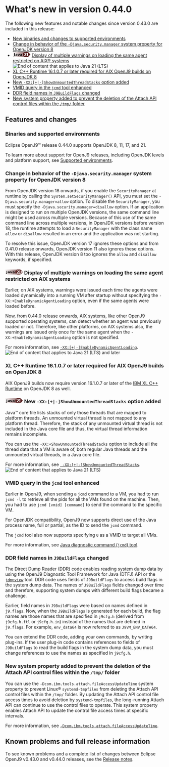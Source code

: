 <!--
* Copyright (c) 2017, 2024 IBM Corp. and others
*
* This program and the accompanying materials are made
* available under the terms of the Eclipse Public License 2.0
* which accompanies this distribution and is available at
* https://www.eclipse.org/legal/epl-2.0/ or the Apache
* License, Version 2.0 which accompanies this distribution and
* is available at https://www.apache.org/licenses/LICENSE-2.0.
*
* This Source Code may also be made available under the
* following Secondary Licenses when the conditions for such
* availability set forth in the Eclipse Public License, v. 2.0
* are satisfied: GNU General Public License, version 2 with
* the GNU Classpath Exception [1] and GNU General Public
* License, version 2 with the OpenJDK Assembly Exception [2].
*
* [1] https://www.gnu.org/software/classpath/license.html
* [2] https://openjdk.org/legal/assembly-exception.html
*
* SPDX-License-Identifier: EPL-2.0 OR Apache-2.0 OR GPL-2.0-only WITH Classpath-exception-2.0 OR GPL-2.0-only WITH OpenJDK-assembly-exception-1.0
-->

# What's new in version 0.44.0

The following new features and notable changes since version 0.43.0 are included in this release:

- [New binaries and changes to supported environments](#binaries-and-supported-environments)
- [Change in behavior of the `-Djava.security.manager` system property for OpenJDK version 8](#change-in-behavior-of-the-djavasecuritymanager-system-property-for-openjdk-version-8)
- ![Start of content that applies to Java 21 (LTS)](cr/java21.png) [Display of multiple warnings on loading the same agent restricted on AIX&reg; systems](#display-of-multiple-warnings-on-loading-the-same-agent-restricted-on-aix-systems) ![End of content that applies to Java 21 (LTS)](cr/java_close_lts.png)
- [XL C++ Runtime 16.1.0.7 or later required for AIX OpenJ9 builds on OpenJDK 8](#xl-c-runtime-16107-or-later-required-for-aix-openj9-builds-on-openjdk-8)
- [New `-XX:[+|-]ShowUnmountedThreadStacks` option added](#new-xx-showunmountedthreadstacks-option-added)
- [VMID query in the `jcmd` tool enhanced](#vmid-query-in-the-jcmd-tool-enhanced)
- [DDR field names in `J9BuildFlags` changed](#ddr-field-names-in-j9buildflags-changed)
- [New system property added to prevent the deletion of the Attach API control files within the `/tmp/` folder](#new-system-property-added-to-prevent-the-deletion-of-the-attach-api-control-files-within-the-tmp-folder)

## Features and changes

### Binaries and supported environments

Eclipse OpenJ9&trade; release 0.44.0 supports OpenJDK 8, 11, 17, and 21.

To learn more about support for OpenJ9 releases, including OpenJDK levels and platform support, see [Supported environments](openj9_support.md).

### Change in behavior of the `-Djava.security.manager` system property for OpenJDK version 8

From OpenJDK version 18 onwards, if you enable the `SecurityManager` at runtime by calling the `System.setSecurityManager()` API, you must set the `-Djava.security.manager=allow` option. To disable the `SecurityManager`, you must specify the `-Djava.security.manager=disallow` option. If an application is designed to run on multiple OpenJDK versions, the same command line might be used across multiple versions. Because of this use of the same command line across multiple versions, in OpenJDK versions before version 18, the runtime attempts to load a `SecurityManager` with the class name `allow` or `disallow` resulted in an error and the application was not starting.

To resolve this issue, OpenJDK version 17 ignores these options and from 0.41.0 release onwards, OpenJDK version 11 also ignores these options. With this release, OpenJDK version 8 too ignores the `allow` and `disallow` keywords, if specified.

### ![Start of content that applies to Java 21 (LTS) and later](cr/java21plus.png) Display of multiple warnings on loading the same agent restricted on AIX systems

Earlier, on AIX systems, warnings were issued each time the agents were loaded dynamically into a running VM after startup without specifying the `-XX:+EnableDynamicAgentLoading` option, even if the same agents were loaded before.

Now, from 0.44.0 release onwards, AIX systems, like other OpenJ9 supported operating systems, can detect whether an agent was previously loaded or not. Therefore, like other platforms, on AIX systems also, the warnings are issued only once for the same agent when the `-XX:+EnableDynamicAgentLoading` option is not specified.

For more information, see [`-XX:[+|-]EnableDynamicAgentLoading`](xxenabledynamicagentloading.md). ![End of content that applies to Java 21 (LTS) and later](cr/java_close_lts.png)

### XL C++ Runtime 16.1.0.7 or later required for AIX OpenJ9 builds on OpenJDK 8

AIX OpenJ9 builds now require version 16.1.0.7 or later of the [IBM XL C++ Runtime](https://www.ibm.com/support/pages/fix-list-xl-cc-runtime-aix#161X) on OpenJDK 8 as well.

### ![Start of content that applies to Java 21 (LTS)](cr/java21.png) New `-XX:[+|-]ShowUnmountedThreadStacks` option added

Java&trade; core file lists stacks of only those threads that are mapped to platform threads. An unmounted virtual thread is not mapped to any platform thread. Therefore, the stack of any unmounted virtual thread is not included in the Java core file and thus, the virtual thread information remains incomplete.

You can use the `-XX:+ShowUnmountedThreadStacks` option to include all the thread data that a VM is aware of, both regular Java threads and the unmounted virtual threads, in a Java core file.

For more information, see [` -XX:[+|-]ShowUnmountedThreadStacks`](xxshowunmountedthreadstacks.md). ![End of content that applies to Java 21 (LTS)](cr/java_close_lts.png)

### VMID query in the `jcmd` tool enhanced

Earlier in OpenJ9, when sending a `jcmd` command to a VM, you had to run `jcmd -l` to retrieve all the pids for all the VMs found on the machine. Then, you had to use `jcmd [vmid] [command]` to send the command to the specific VM.

For OpenJDK compatibility, OpenJ9 now supports direct use of the Java process name, full or partial, as the ID to send the `jcmd` command.

The `jcmd` tool also now supports specifying `0` as a VMID to target all VMs.

For more information, see [Java diagnostic command (`jcmd`) tool](tool_jcmd.md).

### DDR field names in `J9BuildFlags` changed

The Direct Dump Reader (DDR) code enables reading system dump data by using the OpenJ9
Diagnostic Tool Framework for Java (DTFJ) API or the [`jdmpview`](tool_jdmpview.md) tool.
DDR code uses fields of `J9BuildFlags` to access build flags in the system dump data.
The names of `J9BuildFlags` fields changed over time and therefore, supporting system dumps with different build flags became a challenge.

Earlier, field names in `J9BuildFlags` were based on names defined in `j9.flags`. Now, when the `J9BuildFlags` is generated for each build, the flag names are those names that are specified in `j9cfg.h` (derived from `j9cfg.h.ftl` or `j9cfg.h.in`) instead of the names that are defined in `j9.flags`. For example, `env_data64` is now referred to as `J9VM_ENV_DATA64`.

You can extend the DDR code, adding your own commands, by writing plug-ins. If the user plug-in code contains references to fields of `J9BuildFlags` to read the build flags in the system dump data, you must change references to use the names as specified in `j9cfg.h`.

### New system property added to prevent the deletion of the Attach API control files within the `/tmp/` folder

You can use the `-Dcom.ibm.tools.attach.fileAccessUpdateTime` system property to prevent Linux&reg; `systemd-tmpfiles` from deleting the Attach API control files within the `/tmp/` folder. By updating the Attach API control file access times to avoid deletion by `systemd-tmpfiles`, the long-running Attach API can continue to use the control files to operate. This system property enables Attach API to update the control file access times at specific intervals.

For more information, see [`-Dcom.ibm.tools.attach.fileAccessUpdateTime`](dcomibmtoolsattachfileaccessupdatetime.md).

## Known problems and full release information

To see known problems and a complete list of changes between Eclipse OpenJ9 v0.43.0 and v0.44.0 releases, see the [Release notes](https://github.com/eclipse-openj9/openj9/blob/master/doc/release-notes/0.44/0.44.md).

<!-- ==== END OF TOPIC ==== version0.44.md ==== -->
